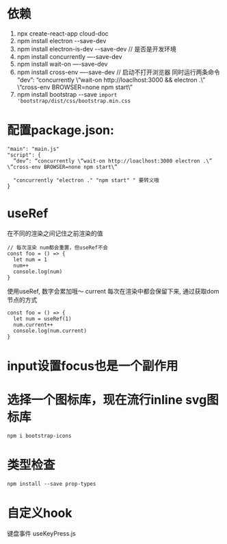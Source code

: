 # 依赖
1. npx create-react-app cloud-doc
2. npm install electron --save-dev
3. npm install electron-is-dev --save-dev // 是否是开发环境
4. npm install concurrently —-save-dev
5. npm install wait-on —-save-dev
6. npm install cross-env —-save-dev // 启动不打开浏览器
同时运行两条命令
”dev”: “concurrently \“wait-on http://loaclhost:3000 && electron .\”  \“cross-env BROWSER=none npm start\”
7. npm install bootstrap --save
`import 'bootstrap/dist/css/bootstrap.min.css`
# 配置package.json:
```
"main": "main.js"
"script": {
  ”dev”: “concurrently \“wait-on http://loaclhost:3000 electron .\”  \“cross-env BROWSER=none npm start\”

  "concurrently "electron ." "npm start" " 要转义哦
}
```

# useRef
在不同的渲染之间记住之前渲染的值
```
// 每次渲染 num都会重置，但useRef不会
const foo = () => {
  let num = 1
  num++
  console.log(num)
}
```
使用useRef, 数字会累加哦～
current 每次在渲染中都会保留下来, 通过获取dom节点的方式
```
const foo = () => {
  let num = useRef(1)
  num.current++
  console.log(num.current)
}
```
# input设置focus也是一个副作用

# 选择一个图标库，现在流行inline svg图标库
```
npm i bootstrap-icons
```

# 类型检查
`npm install --save prop-types`

#  自定义hook
键盘事件 useKeyPress.js


